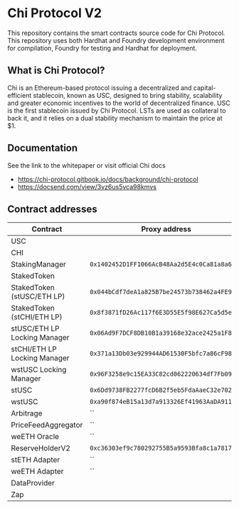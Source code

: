 # Chi Protocol V2

This repository contains the smart contracts source code for Chi Protocol. This repository uses both Hardhat and Foundry development environment for compilation, Foundry for testing and Hardhat for deployment.

## What is Chi Protocol?

Chi is an Ethereum-based protocol issuing a decentralized and capital-efficient stablecoin, known as USC, designed to bring stability, scalability and greater economic incentives to the world of decentralized finance. USC is the first stablecoin issued by Chi Protocol. LSTs are used as collateral to back it, and it relies on a dual stability mechanism to maintain the price at $1.

## Documentation

See the link to the whitepaper or visit official Chi docs

- https://chi-protocol.gitbook.io/docs/background/chi-protocol
- https://docsend.com/view/3vz6us5vca98kmvs

## Contract addresses

| Contract                     | Proxy address                                | Implementation address                       |
| ---------------------------- | -------------------------------------------- | -------------------------------------------- |
| USC                          |                                              | `0x38547D918b9645F2D94336B6b61AEB08053E142c` |
| CHI                          |                                              | `0x3b21418081528845a6DF4e970bD2185545b712ba` |
| StakingManager               | `0x1402452D1FF1066AcB48Aa2d5E4c0Ca81a8a6B16` | `0x3881d1aAfbc7C519aE7D65177365db9bc283b75D` |
| StakedToken                  |                                              | `0xF40A7f75c0E5CF5FEfD56c40fDF494b58dAE5668` |
| StakedToken (stUSC/ETH LP)   | `0x044bCdf7deA1a825B7be24573b738462a4FE9D3f` | `0xF40A7f75c0E5CF5FEfD56c40fDF494b58dAE5668` |
| StakedToken (stCHI/ETH LP)   | `0x8f3871fD26Ac117f6E3D55E5f98E627Ca5d5e581` | `0xF40A7f75c0E5CF5FEfD56c40fDF494b58dAE5668` |
| stUSC/ETH LP Locking Manager | `0x06Ad9F7DCF8DB10B1a39168e32ace2425a1F88aE` | `0xb8aff422aE47A9074271cfc14689EFfF2d4Ac10c` |
| stCHI/ETH LP Locking Manager | `0x371a13Db03e929944AD61530F5bfc7a86cF98ff5` | `0x40C53DFb3657a9375905e5d5E52235F259736331` |
| wstUSC Locking Manager       | `0x96F3258e9c15EA33C82cd062220634df7Fb096B1` | `0xF602Cbb6b4fEDDc15b5455b6f9927f804A48B065` |
| stUSC                        | `0x6Dd9738FB2277fcD6B2f5eb5FdaAaeC32e702761` | `0x8bbe0218945f3EcA6EB0A9D6474f678e4e4C91d6` |
| wstUSC                       | `0xa90f874eB15a13d7a913326Ef41963AaDA9111dd` | `0x6196Dc0d965816E34fEaE12fCB8C8094E72b58f0` |
| Arbitrage                    | ``                                           | `0x594f4983Df88c3d84caA6eb30C18fBA1986ED6f1` |
| PriceFeedAggregator          | ``                                           | `0xb3a36232ECc1da6C8D0d3f417E00406566933bD0` |
| weETH Oracle                 | ``                                           | `0x6b06E6C2F8c498835fab196eadDdE53d3D103C59` |
| ReserveHolderV2              | `0xc36303ef9c780292755B5a9593Bfa8c1a7817E2a` | `0x6b944e7903d05e0396Cfc263A5f563e93d84A3f5` |
| stETH Adapter                | ``                                           | `0x18601d46c38362cDA8CA0571BbBCD9a34bC2BD65` |
| weETH Adapter                | ``                                           | `0x7f6dA7071d3524C61c2c87c4e631E52cbC8af5b6` |
| DataProvider                 |                                              | `0x1A387041Aa6660cD801B5c96AA1B4028a7d26Bd1` |
| Zap                          |                                              | `0xD4cc670e076B6963882aFE63FF6142cBcbC156F9` |
